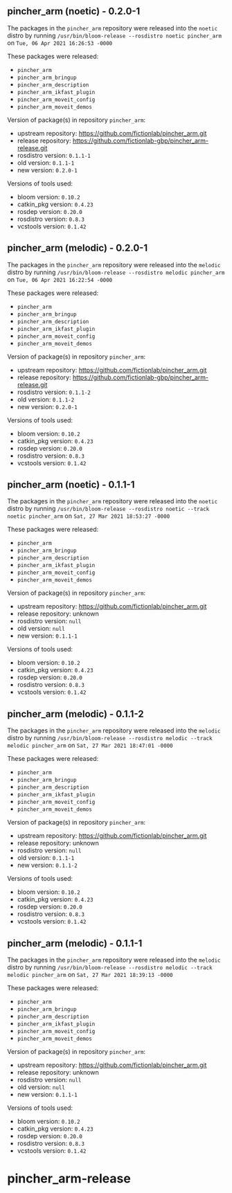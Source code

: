 ## pincher_arm (noetic) - 0.2.0-1

The packages in the `pincher_arm` repository were released into the `noetic` distro by running `/usr/bin/bloom-release --rosdistro noetic pincher_arm` on `Tue, 06 Apr 2021 16:26:53 -0000`

These packages were released:
- `pincher_arm`
- `pincher_arm_bringup`
- `pincher_arm_description`
- `pincher_arm_ikfast_plugin`
- `pincher_arm_moveit_config`
- `pincher_arm_moveit_demos`

Version of package(s) in repository `pincher_arm`:

- upstream repository: https://github.com/fictionlab/pincher_arm.git
- release repository: https://github.com/fictionlab-gbp/pincher_arm-release.git
- rosdistro version: `0.1.1-1`
- old version: `0.1.1-1`
- new version: `0.2.0-1`

Versions of tools used:

- bloom version: `0.10.2`
- catkin_pkg version: `0.4.23`
- rosdep version: `0.20.0`
- rosdistro version: `0.8.3`
- vcstools version: `0.1.42`


## pincher_arm (melodic) - 0.2.0-1

The packages in the `pincher_arm` repository were released into the `melodic` distro by running `/usr/bin/bloom-release --rosdistro melodic pincher_arm` on `Tue, 06 Apr 2021 16:22:54 -0000`

These packages were released:
- `pincher_arm`
- `pincher_arm_bringup`
- `pincher_arm_description`
- `pincher_arm_ikfast_plugin`
- `pincher_arm_moveit_config`
- `pincher_arm_moveit_demos`

Version of package(s) in repository `pincher_arm`:

- upstream repository: https://github.com/fictionlab/pincher_arm.git
- release repository: https://github.com/fictionlab-gbp/pincher_arm-release.git
- rosdistro version: `0.1.1-2`
- old version: `0.1.1-2`
- new version: `0.2.0-1`

Versions of tools used:

- bloom version: `0.10.2`
- catkin_pkg version: `0.4.23`
- rosdep version: `0.20.0`
- rosdistro version: `0.8.3`
- vcstools version: `0.1.42`


## pincher_arm (noetic) - 0.1.1-1

The packages in the `pincher_arm` repository were released into the `noetic` distro by running `/usr/bin/bloom-release --rosdistro noetic --track noetic pincher_arm` on `Sat, 27 Mar 2021 18:53:27 -0000`

These packages were released:
- `pincher_arm`
- `pincher_arm_bringup`
- `pincher_arm_description`
- `pincher_arm_ikfast_plugin`
- `pincher_arm_moveit_config`
- `pincher_arm_moveit_demos`

Version of package(s) in repository `pincher_arm`:

- upstream repository: https://github.com/fictionlab/pincher_arm.git
- release repository: unknown
- rosdistro version: `null`
- old version: `null`
- new version: `0.1.1-1`

Versions of tools used:

- bloom version: `0.10.2`
- catkin_pkg version: `0.4.23`
- rosdep version: `0.20.0`
- rosdistro version: `0.8.3`
- vcstools version: `0.1.42`


## pincher_arm (melodic) - 0.1.1-2

The packages in the `pincher_arm` repository were released into the `melodic` distro by running `/usr/bin/bloom-release --rosdistro melodic --track melodic pincher_arm` on `Sat, 27 Mar 2021 18:47:01 -0000`

These packages were released:
- `pincher_arm`
- `pincher_arm_bringup`
- `pincher_arm_description`
- `pincher_arm_ikfast_plugin`
- `pincher_arm_moveit_config`
- `pincher_arm_moveit_demos`

Version of package(s) in repository `pincher_arm`:

- upstream repository: https://github.com/fictionlab/pincher_arm.git
- release repository: unknown
- rosdistro version: `null`
- old version: `0.1.1-1`
- new version: `0.1.1-2`

Versions of tools used:

- bloom version: `0.10.2`
- catkin_pkg version: `0.4.23`
- rosdep version: `0.20.0`
- rosdistro version: `0.8.3`
- vcstools version: `0.1.42`


## pincher_arm (melodic) - 0.1.1-1

The packages in the `pincher_arm` repository were released into the `melodic` distro by running `/usr/bin/bloom-release --rosdistro melodic --track melodic pincher_arm` on `Sat, 27 Mar 2021 18:39:13 -0000`

These packages were released:
- `pincher_arm`
- `pincher_arm_bringup`
- `pincher_arm_description`
- `pincher_arm_ikfast_plugin`
- `pincher_arm_moveit_config`
- `pincher_arm_moveit_demos`

Version of package(s) in repository `pincher_arm`:

- upstream repository: https://github.com/fictionlab/pincher_arm.git
- release repository: unknown
- rosdistro version: `null`
- old version: `null`
- new version: `0.1.1-1`

Versions of tools used:

- bloom version: `0.10.2`
- catkin_pkg version: `0.4.23`
- rosdep version: `0.20.0`
- rosdistro version: `0.8.3`
- vcstools version: `0.1.42`


# pincher_arm-release